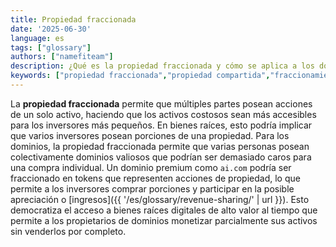 ```yaml
---
title: Propiedad fraccionada
date: '2025-06-30'
language: es
tags: ["glossary"]
authors: ["namefiteam"]
description: ¿Qué es la propiedad fraccionada y cómo se aplica a los dominios valiosos?
keywords: ["propiedad fraccionada","propiedad compartida","fraccionamiento de dominios","accesibilidad","tokenización"]
---
```


La **propiedad fraccionada** permite que múltiples partes posean acciones de un solo activo, haciendo que los activos costosos sean más accesibles para los inversores más pequeños. En bienes raíces, esto podría implicar que varios inversores posean porciones de una propiedad. Para los dominios, la propiedad fraccionada permite que varias personas posean colectivamente dominios valiosos que podrían ser demasiado caros para una compra individual. Un dominio premium como `ai.com` podría ser fraccionado en tokens que representen acciones de propiedad, lo que permite a los inversores comprar porciones y participar en la posible apreciación o [ingresos]({{ '/es/glossary/revenue-sharing/' | url }}). Esto democratiza el acceso a bienes raíces digitales de alto valor al tiempo que permite a los propietarios de dominios monetizar parcialmente sus activos sin venderlos por completo.